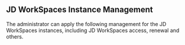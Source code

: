 ## JD WorkSpaces Instance Management
The administrator can apply the following management for the JD WorkSpaces instances, including JD WorkSpaces access, renewal and others.
